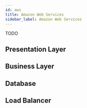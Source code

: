 ```yaml
---
id: aws
title: Amazon Web Services
sidebar_label: Amazon Web Services
---
```



TODO
## Presentation Layer
## Business Layer
## Database 
## Load Balancer